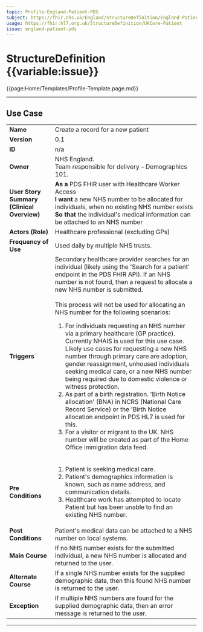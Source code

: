 ```yaml
---
topic: Profile-England-Patient-PDS
subject: https://fhir.nhs.uk/England/StructureDefinition/England-Patient-PDS
usage: https://fhir.hl7.org.uk/StructureDefinition/UKCore-Patient
issue: england-patient-pds
---
```

# StructureDefinition {{variable:issue}}

{{page:Home/Templates/Profile-Template.page.md}}

---
## Use Case

<table class="assets" title="PDS Use Case 1">
<td><strong>Name</strong></td><td>Create a record for a new patient</td>
</tr><tr>
<td><strong>Version</strong></td><td>0.1</td>
</tr><tr>
<td><strong>ID</strong></td><td>n/a</td></tr><tr><td><strong>Owner</strong></td><td>NHS England. <br>Team responsible for delivery – Demographics 101.</td>
</tr><tr>
<td><strong>User Story Summary (Clinical Overview)</strong></td><td><strong>As a</strong> PDS FHIR user with Healthcare Worker Access <br><strong>I want</strong> a new NHS number to be allocated for individuals, when no existing NHS number exists <br><strong>So that</strong> the individual's medical information can be attached to an NHS number</td>
</tr><tr>
<td><strong>Actors (Role)</strong></td><td>Healthcare professional (excluding GPs)</td></tr><tr><td><strong>Frequency of Use</strong></td><td>Used daily by multiple NHS trusts.</td>
</tr><tr>
<td><strong>Triggers</strong></td><td>Secondary healthcare provider searches for an individual (likely using the 'Search for a patient' endpoint in the PDS FHIR API). If an NHS number is not found, then a request to allocate a new NHS number is submitted. <br><br>This process will not be used for allocating an NHS number for the following scenarios:<ol><li>For individuals requesting an NHS number via a primary healthcare (GP practice). Currently NHAIS is used for this use case. Likely use cases for requesting a new NHS number through primary care are adoption, gender reassignment, unhoused individuals seeking medical care, or a new NHS number being required due to domestic violence or witness protection.</li><li>As part of a birth registration. 'Birth Notice allocation' (BNA) in NCRS (National Care Record Service) or the 'Birth Notice allocation endpoint in PDS HL7 is used for this.</li><li>For a visitor or migrant to the UK. NHS number will be created as part of the Home Office immigration data feed.</li></ol></td>
</tr><tr>
<td><strong>Pre Conditions</strong></td><td><ol><li>Patient is seeking medical care.</li><li>Patient's demographics information is known, such as name address, and communication details.</li><li>Healthcare work has attempted to locate Patient but has been unable to find an existing NHS number.</li></ol></td></tr><tr><td><strong>Post Conditions</strong></td><td>Patient's medical data can be attached to a NHS number on local systems.</td>
</tr><tr>
<td><strong>Main Course</strong></td><td>If no NHS number exists for the submitted individual, a new NHS number is allocated and returned to the user.</td>
</tr><tr>
<td><strong>Alternate Course</strong></td><td>If a single NHS number exists for the supplied demographic data, then this found NHS number is returned to the user.</td></tr><tr><td><strong>Exception</strong></td><td>If multiple NHS numbers are found for the supplied demographic data, then an error message is returned to the user.</td>
</tr></tbody></table>

---
